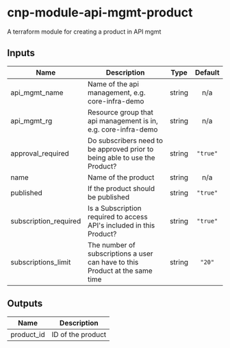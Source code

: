 # cnp-module-api-mgmt-product

A terraform module for creating a product in API mgmt

## Inputs

| Name | Description | Type | Default |
|------|-------------|:----:|:-----:|
| api\_mgmt\_name | Name of the api management, e.g. core-infra-demo | string | n/a |
| api\_mgmt\_rg | Resource group that api management is in, e.g. core-infra-demo | string | n/a |
| approval\_required | Do subscribers need to be approved prior to being able to use the Product? | string | `"true"` |
| name | Name of the product | string | n/a |
| published | If the product should be published | string | `"true"` |
| subscription\_required | Is a Subscription required to access API's included in this Product? | string | `"true"` |
| subscriptions\_limit | The number of subscriptions a user can have to this Product at the same time | string | `"20"` |

## Outputs

| Name | Description |
|------|-------------|
| product\_id | ID of the product |

